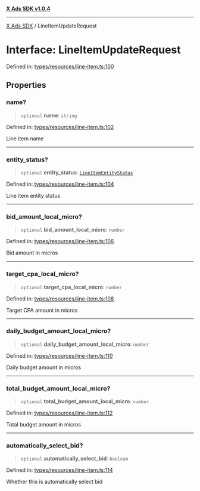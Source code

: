 [**X Ads SDK v1.0.4**](../README.md)

***

[X Ads SDK](../globals.md) / LineItemUpdateRequest

# Interface: LineItemUpdateRequest

Defined in: [types/resources/line-item.ts:100](https://github.com/kage1020/x-ads-sdk/blob/main/src/types/resources/line-item.ts#L100)

## Properties

### name?

> `optional` **name**: `string`

Defined in: [types/resources/line-item.ts:102](https://github.com/kage1020/x-ads-sdk/blob/main/src/types/resources/line-item.ts#L102)

Line item name

***

### entity\_status?

> `optional` **entity\_status**: [`LineItemEntityStatus`](../enumerations/LineItemEntityStatus.md)

Defined in: [types/resources/line-item.ts:104](https://github.com/kage1020/x-ads-sdk/blob/main/src/types/resources/line-item.ts#L104)

Line item entity status

***

### bid\_amount\_local\_micro?

> `optional` **bid\_amount\_local\_micro**: `number`

Defined in: [types/resources/line-item.ts:106](https://github.com/kage1020/x-ads-sdk/blob/main/src/types/resources/line-item.ts#L106)

Bid amount in micros

***

### target\_cpa\_local\_micro?

> `optional` **target\_cpa\_local\_micro**: `number`

Defined in: [types/resources/line-item.ts:108](https://github.com/kage1020/x-ads-sdk/blob/main/src/types/resources/line-item.ts#L108)

Target CPA amount in micros

***

### daily\_budget\_amount\_local\_micro?

> `optional` **daily\_budget\_amount\_local\_micro**: `number`

Defined in: [types/resources/line-item.ts:110](https://github.com/kage1020/x-ads-sdk/blob/main/src/types/resources/line-item.ts#L110)

Daily budget amount in micros

***

### total\_budget\_amount\_local\_micro?

> `optional` **total\_budget\_amount\_local\_micro**: `number`

Defined in: [types/resources/line-item.ts:112](https://github.com/kage1020/x-ads-sdk/blob/main/src/types/resources/line-item.ts#L112)

Total budget amount in micros

***

### automatically\_select\_bid?

> `optional` **automatically\_select\_bid**: `boolean`

Defined in: [types/resources/line-item.ts:114](https://github.com/kage1020/x-ads-sdk/blob/main/src/types/resources/line-item.ts#L114)

Whether this is automatically select bid
